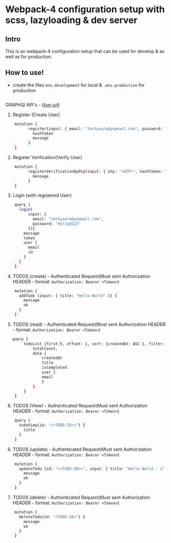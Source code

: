 
# Webpack-4 configuration setup with scss, lazyloading & dev server

## Intro

This is an webpack-4 configuration setup that can be used for develop & as well as for production.


## How to use!

  
- create the files `env.development` for local & `.env.production` for production

```sh

```
GRAPHQl API's - ([live-url](https://gql-node.herokuapp.com/graphql))

1. Register (Create User)

```sh
    mutation {
    	  register(input: { email: "techyaura@yopmail.com", password: "Hello@123" }){
    	    hashToken
			message
    	  }
    }
```

2. Register Verification(Verify User)

```sh
    mutation {
    	  registerVerificationByOtp(input: { otp: "<OTP>", hashToken: "<hashToken>" }){
    	    message
    	  }
    }
```

3. Login (with registered User)

```sh
    query {
	  login(
		  input: {
			email: "techyaura@yopmail.com", 
	  		password: "Hello@123"
		  }){
	    message
	    token
	    user {
	      email
	      id
	    }
	  }
	}
```

4. TODOS (create) - Authenticated Request(Must sent Authorization HEADER - format: `Authorization: Bearer <Token>`)

```sh
    mutation {
	  addTodo (input: { title: "Hello World" }) {
	    message
    	ok
	  }
	}
```

5. TODOS (read) - Authenticated Request(Must sent Authorization HEADER - format: `Authorization: Bearer <Token>`)

```sh
   query {
		todoList (first:5, offset: 1, sort: {createdAt: ASC }, filter: {title_contains: "techyaura"}) {
			totalCount,
			data {
				createdAt
				title
				isCompleted
				user {
				email
				}
			}
		}
	}
```


6. TODOS (View) - Authenticated Request(Must sent Authorization HEADER - format: `Authorization: Bearer <Token>`)

```sh
    query {
	  todoView(id: "<<TODO-ID>>") {
	    title
	  }
	}
```


6. TODOS (update) - Authenticated Request(Must sent Authorization HEADER - format: `Authorization: Bearer <Token>`)

```sh
    mutation {
	  updateTodo (id: "<<TODO-ID>>", input: { title: "Hello World - 2" }) {
	    message
    	ok
	  }
	}
```

7. TODOS (delete)  - Authenticated Request(Must sent Authorization HEADER - format: `Authorization: Bearer <Token>`)

```sh
    mutation {
	  deleteTodo(id: "<TODO-ID>") {
	    message
    	ok
	  }
	}
```